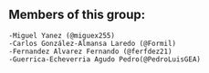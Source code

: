 ## Members of this group:
    -Miguel Yanez (@miguex255) 
    -Carlos González-Almansa Laredo (@Formil)
    -Fernandez Alvarez Fernando (@ferfdez21)
    -Guerrica-Echeverria Agudo Pedro(@PedroLuisGEA)
